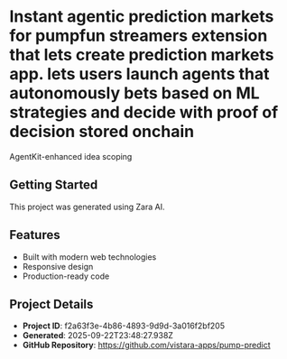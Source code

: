 # Instant agentic prediction markets for pumpfun streamers extension that lets create prediction markets app. lets users launch agents that autonomously bets based on ML strategies and decide with proof of decision stored onchain

AgentKit-enhanced idea scoping

## Getting Started

This project was generated using Zara AI.

## Features

- Built with modern web technologies
- Responsive design
- Production-ready code

## Project Details

- **Project ID**: f2a63f3e-4b86-4893-9d9d-3a016f2bf205
- **Generated**: 2025-09-22T23:48:27.938Z
- **GitHub Repository**: https://github.com/vistara-apps/pump-predict
